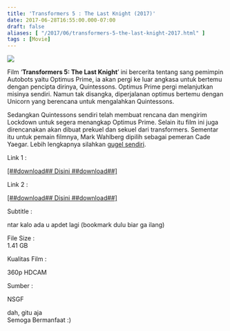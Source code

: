 ```yaml
---
title: 'Transformers 5 : The Last Knight (2017)'
date: 2017-06-28T16:55:00.000-07:00
draft: false
aliases: [ "/2017/06/transformers-5-the-last-knight-2017.html" ]
tags : [Movie]
---
```


[![](https://3.bp.blogspot.com/-RGqoMMQXcHg/WVQ9cDFYSuI/AAAAAAAACK0/DO_5sik9Uwo4V3E9KdrWQTvnyGwTuoYawCLcBGAs/s1600/MOV3178.jpg)](https://3.bp.blogspot.com/-RGqoMMQXcHg/WVQ9cDFYSuI/AAAAAAAACK0/DO_5sik9Uwo4V3E9KdrWQTvnyGwTuoYawCLcBGAs/s1600/MOV3178.jpg)

  
Film ‘**Transformers 5: The Last Knight**’ ini bercerita tentang sang pemimpin Autobots yaitu Optimus Prime, ia akan pergi ke luar angkasa untuk bertemu dengan pencipta dirinya, Quintessons. Optimus Prime pergi melanjutkan misinya sendiri. Namun tak disangka, diperjalanan optimus bertemu dengan Unicorn yang berencana untuk mengalahkan Quintessons.  
  
Sedangkan Quintessons sendiri telah membuat rencana dan mengirim Lockdown untuk segera menangkap Optimus Prime. Selain itu film ini juga direncanakan akan dibuat prekuel dan sekuel dari transformers. Sementar itu untuk pemain filmnya, Mark Wahlberg dipilih sebagai pemeran Cade Yaegar. Lebih lengkapnya silahkan [gugel sendiri](https://www.google.co.id/search?q=transformers+5+release&oq=transformer&aqs=chrome.3.69i57j0l2j35i39l2j69i61.4781j0j1&sourceid=chrome&ie=UTF-8#q=transformers+5+sinopsis).  

  

Link 1 :

[\[##download## Disini ##download##\]](http://ouo.io/CoSlm2P)

  

Link 2 :

[\[##download## Disini ##download##\]](http://ouo.io/PHQgaq)

  

Subtitle :

ntar kalo ada u apdet lagi (bookmark dulu biar ga ilang)

  
File Size :  
1.41 GB  
  

Kualitas Film :

360p HDCAM

  

Sumber :

NSGF

  
dah, gitu aja  
Semoga Bermanfaat :)